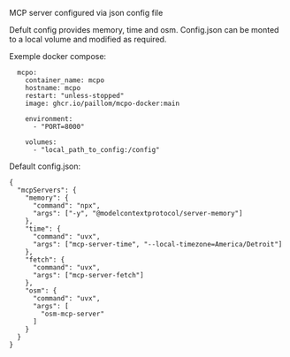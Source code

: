 MCP server configured via json config file

Defult config provides memory, time and osm. Config.json can be monted to a local volume and modified as required.

Exemple docker compose:

```
  mcpo:
    container_name: mcpo
    hostname: mcpo
    restart: "unless-stopped"
    image: ghcr.io/paillom/mcpo-docker:main

    environment:
      - "PORT=8000"  

    volumes:
      - "local_path_to_config:/config"

```

Default config.json:
```
{
  "mcpServers": {
    "memory": {
      "command": "npx",
      "args": ["-y", "@modelcontextprotocol/server-memory"]
    },
    "time": {
      "command": "uvx",
      "args": ["mcp-server-time", "--local-timezone=America/Detroit"]
    },
    "fetch": {
      "command": "uvx",
      "args": ["mcp-server-fetch"]
    },
    "osm": {
      "command": "uvx",
      "args": [
        "osm-mcp-server"
      ]
    }
  }
}

```